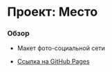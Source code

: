 # Проект: Место

### Обзор

* Макет фото-социальной сети

* [Ссылка на GitHub Pages](https://veraudodova.github.io/mesto/)

